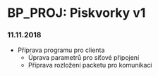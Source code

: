 # BP_PROJ: Piskvorky v1

### 11.11.2018
- Příprava programu pro clienta
  - Úprava parametrů pro síťové připojení
  - Příprava rozložení packetu pro komunikaci


